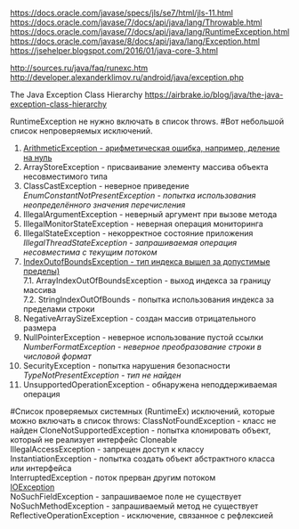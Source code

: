 https://docs.oracle.com/javase/specs/jls/se7/html/jls-11.html
https://docs.oracle.com/javase/7/docs/api/java/lang/Throwable.html
https://docs.oracle.com/javase/7/docs/api/java/lang/RuntimeException.html
https://docs.oracle.com/javase/8/docs/api/java/lang/Exception.html
https://jsehelper.blogspot.com/2016/01/java-core-3.html

http://sources.ru/java/faq/runexc.htm
http://developer.alexanderklimov.ru/android/java/exception.php

The Java Exception Class Hierarchy 
https://airbrake.io/blog/java/the-java-exception-class-hierarchy

RuntimeException не нужно включать в список throws. 
#Вот небольшой список непроверяемых исключений.
1. [ArithmeticException - арифметическая ошибка, например, деление на нуль](https://docs.oracle.com/javase/7/docs/api/java/lang/ArithmeticException.html)  
1. ArrayStoreException - присваивание элементу массива объекта несовместимого типа
1. ClassCastException - неверное приведение
 _EnumConstantNotPresentException - попытка использования неопределённого значения перечисления_
1. IllegalArgumentException - неверный аргумент при вызове метода
1. IllegalMonitorStateException - неверная операция мониторинга
1. IllegalStateException - некорректное состояние приложения  
 _IllegalThreadStateException - запрашиваемая операция несовместима с текущим потоком_  
1. [IndexOutofBoundsException - тип индекса вышел за допустимые пределы)](https://docs.oracle.com/javase/7/docs/api/java/lang/IndexOutOfBoundsException.html)  
7.1. ArrayIndexOutOfBoundsException - выход индекса за границу массива  
7.2. StringIndexOutOfBounds - попытка использования индекса за пределами строки
1. NegativeArraySizeException - создан массив отрицательного размера
1. NullPointerException - неверное использование пустой ссылки  
_NumberFormatException - неверное преобразование строки в числовой формат_
1. SecurityException - попытка нарушения безопасности  
_TypeNotPresentException - тип не найден_
1. UnsupportedOperationException - обнаружена неподдерживаемая операция

#Список проверяемых системных (RuntimeEx) исключений, которые можно включать в список throws:
ClassNotFoundException - класс не найден
CloneNotSupportedException - попытка клонировать объект, который не реализует интерфейс Cloneable    
IllegalAccessException - запрещен доступ к классу  
InstantiationException - попытка создать объект абстрактного класса или интерфейса  
InterruptedException - поток прерван другим потоком  
 [IOException](https://docs.oracle.com/javase/7/docs/api/java/io/IOException.html)  
NoSuchFieldException - запрашиваемое поле не существует  
NoSuchMethodException - запрашиваемый метод не существует  
ReflectiveOperationException - исключение, связанное с рефлексией